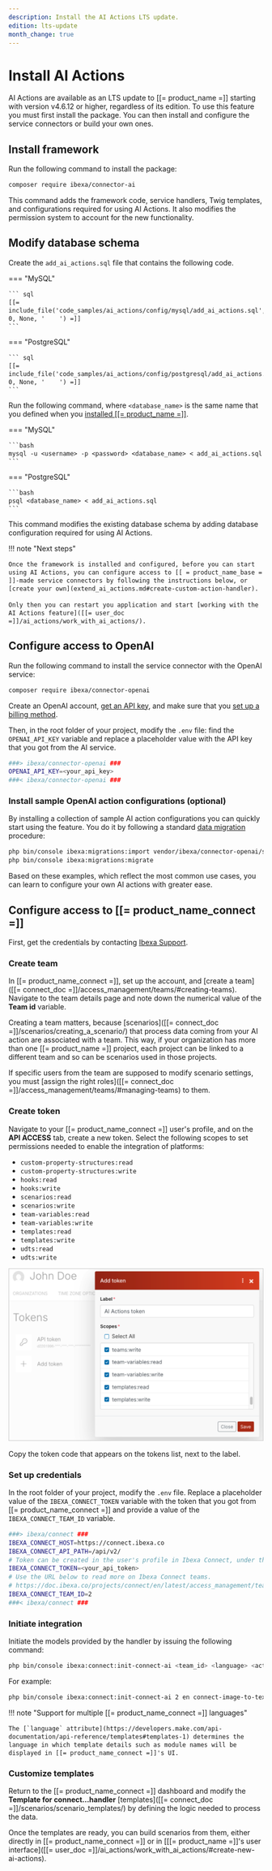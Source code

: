 ```yaml
---
description: Install the AI Actions LTS update.
edition: lts-update
month_change: true
---
```


# Install AI Actions

AI Actions are available as an LTS update to [[= product_name =]] starting with version v4.6.12 or higher, regardless of its edition.
To use this feature you must first install the package.
You can then install and configure the service connectors or build your own ones.

## Install framework

Run the following command to install the package:

``` bash
composer require ibexa/connector-ai
```

This command adds the framework code, service handlers, Twig templates, and configurations required for using AI Actions.
It also modifies the permission system to account for the new functionality.

## Modify database schema

Create the `add_ai_actions.sql` file that contains the following code.

=== "MySQL"

    ``` sql
    [[= include_file('code_samples/ai_actions/config/mysql/add_ai_actions.sql', 0, None, '    ') =]]
    ```

=== "PostgreSQL"

    ``` sql
    [[= include_file('code_samples/ai_actions/config/postgresql/add_ai_actions.sql', 0, None, '    ') =]]
    ```

Run the following command, where `<database_name>` is the same name that you defined when you [installed [[= product_name =]]](../getting_started/install_ibexa_dxp.md#change-installation-parameters).

=== "MySQL"

    ```bash
    mysql -u <username> -p <password> <database_name> < add_ai_actions.sql
    ```

=== "PostgreSQL"

    ```bash
    psql <database_name> < add_ai_actions.sql
    ```

This command modifies the existing database schema by adding database configuration required for using AI Actions.

!!! note "Next steps"

    Once the framework is installed and configured, before you can start using AI Actions, you can configure access to [[ = product_name_base = ]]-made service connectors by following the instructions below, or [create your own](extend_ai_actions.md#create-custom-action-handler).

    Only then you can restart you application and start [working with the AI Actions feature]([[= user_doc =]]/ai_actions/work_with_ai_actions/).

## Configure access to OpenAI

Run the following command to install the service connector with the OpenAI service:

``` bash
composer require ibexa/connector-openai
```

Create an OpenAI account, [get an API key](https://help.openai.com/en/articles/4936850-where-do-i-find-my-openai-api-key), and make sure that you [set up a billing method](https://help.openai.com/en/articles/9038407-how-can-i-set-up-billing-for-my-account).

Then, in the root folder of your project, modify the `.env` file: find the `OPENAI_API_KEY` variable and replace a placeholder value with the API key that you got from the AI service.

```bash
###> ibexa/connector-openai ###
OPENAI_API_KEY=<your_api_key>
###< ibexa/connector-openai ###
```

### Install sample OpenAI action configurations (optional)

By installing a collection of sample AI action configurations you can quickly start using the feature.
You do it by following a standard [data migration](importing_data.md) procedure:

```bash
php bin/console ibexa:migrations:import vendor/ibexa/connector-openai/src/bundle/Resources/migrations/action_configurations.yaml
php bin/console ibexa:migrations:migrate
```

Based on these examples, which reflect the most common use cases, you can learn to configure your own AI actions with greater ease.

## Configure access to [[= product_name_connect =]]

First, get the credentials by contacting [Ibexa Support](https://support.ibexa.co).

### Create team

In [[= product_name_connect =]], set up the account, and [create a team]([[= connect_doc =]]/access_management/teams/#creating-teams).
Navigate to the team details page and note down the numerical value of the **Team id** variable.

Creating a team matters, because [scenarios]([[= connect_doc =]]/scenarios/creating_a_scenario/) that process data coming from your AI action are associated with a team.
This way, if your organization has more than one [[= product_name =]] project, each project can be linked to a different team and so can be scenarios used in those projects.

If specific users from the team are supposed to modify scenario settings, you must [assign the right roles]([[= connect_doc =]]/access_management/teams/#managing-teams) to them.

### Create token

Navigate to your [[= product_name_connect =]] user's profile, and on the **API ACCESS** tab, create a new token.
Select the following scopes to set permissions needed to enable the integration of platforms:

- `custom-property-structures:read`
- `custom-property-structures:write`
- `hooks:read`
- `hooks:write`
- `scenarios:read`
- `scenarios:write`
- `team-variables:read`
- `team-variables:write`
- `templates:read`
- `templates:write`
- `udts:read`
- `udts:write`

![Creating an API token](img/connect_api_token.png)

Copy the token code that appears on the tokens list, next to the label.

### Set up credentials

In the root folder of your project, modify the `.env` file.
Replace a placeholder value of the `IBEXA_CONNECT_TOKEN` variable with the token that you got from [[= product_name_connect =]] and provide a value of the `IBEXA_CONNECT_TEAM_ID` variable.

```bash
###> ibexa/connect ###
IBEXA_CONNECT_HOST=https://connect.ibexa.co
IBEXA_CONNECT_API_PATH=/api/v2/
# Token can be created in the user's profile in Ibexa Connect, under the 'API ACCESS' section.
IBEXA_CONNECT_TOKEN=<your_api_token>
# Use the URL below to read more on Ibexa Connect teams.
# https://doc.ibexa.co/projects/connect/en/latest/access_management/teams/
IBEXA_CONNECT_TEAM_ID=2
###< ibexa/connect ###
```

### Initiate integration

Initiate the models provided by the handler by issuing the following command:

```bash
php bin/console ibexa:connect:init-connect-ai <team_id> <language> <action handler identifiers>
```

For example:

```bash
php bin/console ibexa:connect:init-connect-ai 2 en connect-image-to-text connect-text-to-text
```

!!! note "Support for multiple [[= product_name_connect =]] languages"

    The [`language` attribute](https://developers.make.com/api-documentation/api-reference/templates#templates-1) determines the language in which template details such as module names will be displayed in [[= product_name_connect =]]'s UI.

### Customize templates 

Return to the [[= product_name_connect =]] dashboard and modify the **Template for connect...handler** [templates]([[= connect_doc =]]/scenarios/scenario_templates/) by defining the logic needed to process the data.

Once the templates are ready, you can build scenarios from them, either directly in [[= product_name_connect =]] or in [[[= product_name =]]'s user interface]([[= user_doc =]]/ai_actions/work_with_ai_actions/#create-new-ai-actions).
